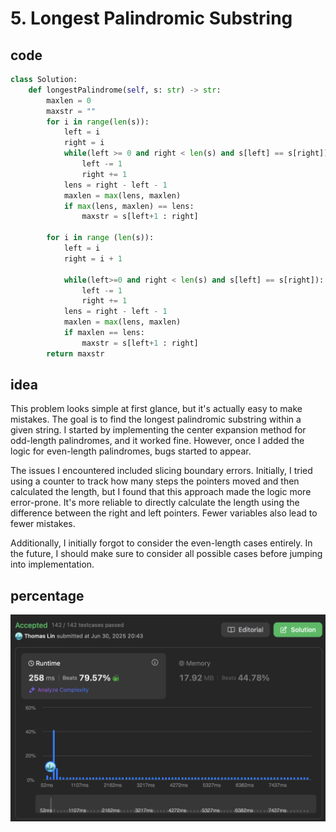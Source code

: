 # 5. Longest Palindromic Substring
## code
```python
class Solution:
    def longestPalindrome(self, s: str) -> str:
        maxlen = 0
        maxstr = ""
        for i in range(len(s)):
            left = i
            right = i
            while(left >= 0 and right < len(s) and s[left] == s[right]):
                left -= 1
                right += 1
            lens = right - left - 1
            maxlen = max(lens, maxlen)
            if max(lens, maxlen) == lens:
                maxstr = s[left+1 : right]
        
        for i in range (len(s)):
            left = i
            right = i + 1
            
            while(left>=0 and right < len(s) and s[left] == s[right]):
                left -= 1
                right += 1
            lens = right - left - 1
            maxlen = max(lens, maxlen)
            if maxlen == lens:
                maxstr = s[left+1 : right]
        return maxstr
```
## idea
This problem looks simple at first glance, but it's actually easy to make mistakes. The goal is to find the longest palindromic substring within a given string. I started by implementing the center expansion method for odd-length palindromes, and it worked fine. However, once I added the logic for even-length palindromes, bugs started to appear.

The issues I encountered included slicing boundary errors. Initially, I tried using a counter to track how many steps the pointers moved and then calculated the length, but I found that this approach made the logic more error-prone. It's more reliable to directly calculate the length using the difference between the right and left pointers. Fewer variables also lead to fewer mistakes.

Additionally, I initially forgot to consider the even-length cases entirely. In the future, I should make sure to consider all possible cases before jumping into implementation.
## percentage
![](/assetPic/lps.png)